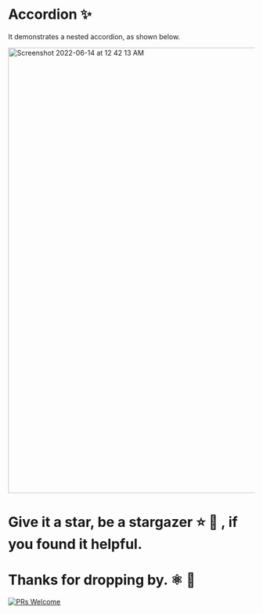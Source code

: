 # Accordion ✨

It demonstrates a nested accordion, as shown below.

<img width="909" alt="Screenshot 2022-06-14 at 12 42 13 AM" src="https://user-images.githubusercontent.com/47516502/173433495-ec848e33-004e-496e-8f3d-9606760e9fef.png">


# Give it a star, be a stargazer ⭐ 🌟 , if you found it helpful.
# Thanks for dropping by. ⚛️ 🤝

[![PRs Welcome](https://img.shields.io/badge/PRs-welcome-brightgreen.svg?style=flat-square)](http://makeapullrequest.com)

